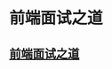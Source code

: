 # 前端面试之道
##  [前端面试之道](https://juejin.im/book/5bdc715fe51d454e755f75ef/section/5c024ecbf265da616a476638)
